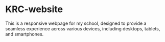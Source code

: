 # KRC-website
This is a responsive webpage for my school, designed to provide a seamless experience across various devices, including desktops, tablets, and smartphones.
